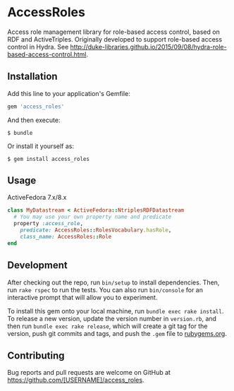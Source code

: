 # AccessRoles

Access role management library for role-based access control, based on RDF and ActiveTriples. Originally developed to support role-based access control in Hydra. See http://duke-libraries.github.io/2015/09/08/hydra-role-based-access-control.html.

## Installation

Add this line to your application's Gemfile:

```ruby
gem 'access_roles'
```

And then execute:

    $ bundle

Or install it yourself as:

    $ gem install access_roles

## Usage

ActiveFedora 7.x/8.x

```ruby
class MyDatastream < ActiveFedora::NtriplesRDFDatastream
  # You may use your own property name and predicate
  property :access_role, 
    predicate: AccessRoles::RolesVocabulary.hasRole,
    class_name: AccessRoles::Role
end
```

## Development

After checking out the repo, run `bin/setup` to install dependencies. Then, run `rake rspec` to run the tests. You can also run `bin/console` for an interactive prompt that will allow you to experiment.

To install this gem onto your local machine, run `bundle exec rake install`. To release a new version, update the version number in `version.rb`, and then run `bundle exec rake release`, which will create a git tag for the version, push git commits and tags, and push the `.gem` file to [rubygems.org](https://rubygems.org).

## Contributing

Bug reports and pull requests are welcome on GitHub at https://github.com/[USERNAME]/access_roles.

